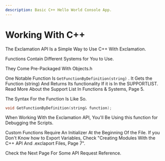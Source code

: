 ```yaml
---
description: Basic C++ Hello World Console App.
---
```


# Working With C++

The Exclamation API Is a Simple Way to Use C++ With Exclamation.

Functions Contain Different Systems for You to Use.

They Come Pre-Packaged With Objects.h

One Notable Function Is `GetFunctionByDefinition(string)` . It Gets the Function \(string\) And Returns Its functionality If it is In the SUPPORTLIST. Read More About the Support List In Functions & Systems, Page 5.



The Syntax For the Function Is Like So.

```cpp
void GetFunctionByDefinition(string& function);
```

When Working With the Exclamation API, You'll Be Using this function for Debugging the Scripts.

Custom Functions Require An Initializer At the Beginning Of the File. If you Don't Know how to Export Variables, Check "Creating Modules With the C++ API And .exclaport Files, Page 7".

Check the Next Page For Some API Request Reference.

